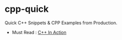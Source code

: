 # cpp-quick

Quick C++ Snippets &amp; CPP Examples from Production.

- Must Read : [C++ In Action](https://www.amazon.in/C-Action-Industrial-Strength-Programming-Techniques/dp/0201699486)
